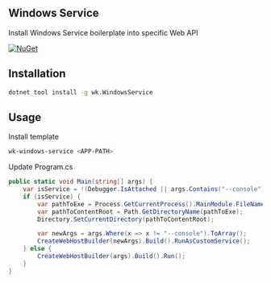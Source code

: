 ## Windows Service

Install Windows Service boilerplate into specific Web API

[![NuGet](https://img.shields.io/nuget/v/wk.WindowsService.svg)](https://www.nuget.org/packages/wk.WindowsService)

## Installation

```bash
dotnet tool install -g wk.WindowsService
```

## Usage

Install template

```bash
wk-windows-service <APP-PATH>
```

Update Program.cs

```csharp
public static void Main(string[] args) {
    var isService = !(Debugger.IsAttached || args.Contains("--console"));
    if (isService) {
        var pathToExe = Process.GetCurrentProcess().MainModule.FileName;
        var pathToContentRoot = Path.GetDirectoryName(pathToExe);
        Directory.SetCurrentDirectory(pathToContentRoot);

        var newArgs = args.Where(x => x != "--console").ToArray();
        CreateWebHostBuilder(newArgs).Build().RunAsCustomService();
    } else {
        CreateWebHostBuilder(args).Build().Run();
    }
}
```